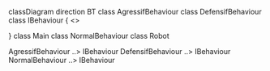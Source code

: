 classDiagram
direction BT
class AgressifBehaviour
class DefensifBehaviour
class IBehaviour {
<<Interface>>

}
class Main
class NormalBehaviour
class Robot

AgressifBehaviour  ..>  IBehaviour 
DefensifBehaviour  ..>  IBehaviour 
NormalBehaviour  ..>  IBehaviour 
